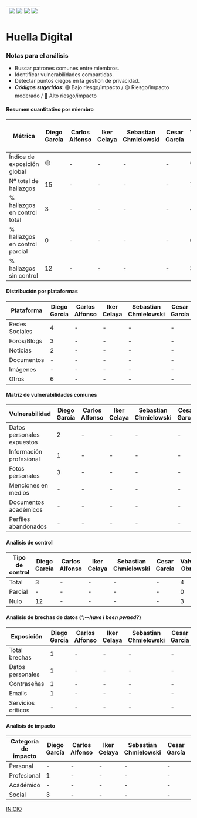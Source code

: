 | [![](https://img.shields.io/badge/-Inicio-FFF?style=flat&logo=Emlakjet&logoColor=black)](/README.md) [![](https://img.shields.io/badge/-Entrega_2-FFF?style=flat&logo=openstreetmap&logoColor=black)](/Entregas/Entrega-2/ModeloDeNegocio.md)  [![](https://img.shields.io/badge/-Entrega_3-FFF?style=flat&logo=openstreetmap&logoColor=black)](/Entregas/Entrega-3/HuellaDigital.md)  [![](https://img.shields.io/badge/-Entrega_4-FFF?style=flat&logo=openstreetmap&logoColor=black)]()|
|:-:|
# Huella Digital

### Notas para el análisis

- Buscar patrones comunes entre miembros.
- Identificar vulnerabilidades compartidas.
- Detectar puntos ciegos en la gestión de privacidad.
- ***Códigos sugeridos***: 🟢 Bajo riesgo/impacto / 🟡 Riesgo/impacto moderado / 🔴 Alto riesgo/impacto


#### Resumen cuantitativo por miembro

<div align=center>

|Métrica|Diego García|Carlos Alfonso|Iker Celaya|Sebastian Chmielowski|Cesar García|Valvanuz Obregón|Eduardo Olea|Lucia Prieto|Daniel Puente|Anette Torres|Patrón grupal<br>(Media y desviación)|
|-|-|-|-|-|-|-|-|-|-|-|-|
|Índice de exposición global|🟡|-|-|-|-|🟢|-|🟢|-|-|-|
|Nº total de hallazgos|15|-|-|-|-|7|-|7|-|-|-|
|% hallazgos en control total|3|-|-|-|-|4|-|5|-|-|-|
|% hallazgos en control parcial|0|-|-|-|-|0|-|0|-|-|-|
|% hallazgos sin control|12|-|-|-|-|3|-|2|-|-|-|

</div>

#### Distribución por plataformas

<div align=center>

|Plataforma|Diego García|Carlos Alfonso|Iker Celaya|Sebastian Chmielowski|Cesar García|Valvanuz Obregón|Eduardo Olea|Lucia Prieto|Daniel Puente|Anette Torres|Total grupo|
|-|-|-|-|-|-|-|-|-|-|-|-|
|Redes Sociales|4|-|-|-|-|3|-|4|-|-|-|
|Foros/Blogs|3|-|-|-|-|0|-|-|-|-|-|
|Noticias|2|-|-|-|-|0|-|-|-|-|-|
|Documentos|-|-|-|-|-|0|-|-|-|-|-|
|Imágenes|-|-|-|-|-|0|-|1|-|-|-|
|Otros|6|-|-|-|-|4|-|2|-|-|-|

</div>

#### Matriz de vulnerabilidades comunes

<div align=center>

|Vulnerabilidad|Diego García|Carlos Alfonso|Iker Celaya|Sebastian Chmielowski|Cesar García|Valvanuz Obregón|Eduardo Olea|Lucia Prieto|Daniel Puente|Anette Torres|% Grupo|Riesgo medio|
|-|-|-|-|-|-|-|-|-|-|-|-|-|
|Datos personales expuestos|2|-|-|-|-|0|-|0|-|-|-|-|
|Información profesional|1|-|-|-|-|0|-|1|-|-|-|-|
|Fotos personales|3|-|-|-|-|3|-|1|-|-|-|-|
|Menciones en medios|-|-|-|-|-|0|-|0||-|-|-|
|Documentos académicos|-|-|-|-|-|1|-|0|-|-|-|-|
|Perfiles abandonados|-|-|-|-|-|0|-|0|-|-|-|-|

</div>

#### Análisis de control

<div align=center>

|Tipo de control|Diego García|Carlos Alfonso|Iker Celaya|Sebastian Chmielowski|Cesar García|Valvanuz Obregón|Eduardo Olea|Lucia Prieto|Daniel Puente|Anette Torres|% Grupo|Riesgo promedio|
|-|-|-|-|-|-|-|-|-|-|-|-|-|
|Total|3|-|-|-|-|4|-|5|-|-|-|-|-|
|Parcial|-|-|-|-|-|0|-|0|-|-|-|-|-|
|Nulo|12|-|-|-|-|3|-|2|-|-|-|-|-|

</div>

#### Análisis de brechas de datos (*';--have i been pwned?*)

<div align=center>

|Exposición|Diego García|Carlos Alfonso|Iker Celaya|Sebastian Chmielowski|Cesar García|Valvanuz Obregón|Eduardo Olea|Lucia Prieto|Daniel Puente|Anette Torres|% grupal|
|-|-|-|-|-|-|-|-|-|-|-|-|
|Total brechas|1|-|-|-|-|2|-|0|-|-|-|-|
|Datos personales|1|-|-|-|-|0|-|0|-|-|-|-|
|Contraseñas|1|-|-|-|-|0|-|0|-|-|-|-|
|Emails|1|-|-|-|-|2|-|0|-|-|-|-|
|Servicios críticos|-|-|-|-|-|0|-|0|-|-|-|-|

</div>

#### Análisis de impacto

<div align=center>

|Categoría de impacto|Diego García|Carlos Alfonso|Iker Celaya|Sebastian Chmielowski|Cesar García|Valvanuz Obregón|Eduardo Olea|Lucia Prieto|Daniel Puente|Anette Torres|Impacto grupal|
|-|-|-|-|-|-|-|-|-|-|-|-|
|Personal|-|-|-|-|-|3|-|4|-|-|-|
|Profesional|1|-|-|-|-|0|-|1|-|-|-|-|
|Académico|-|-|-|-|-|1|-|0|-|-|-|-|
|Social|3|-|-|-|-|0|-|-|-|-|-|-|

</div>

[INICIO](/README.md)
